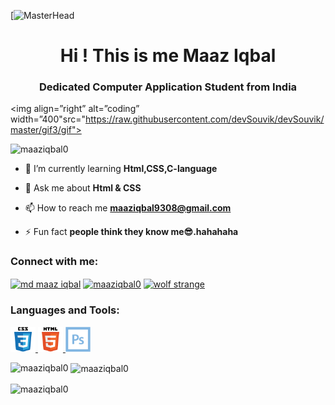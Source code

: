 [![MasterHead](https://repository-images.githubusercontent.com/588181932/e36ec678-7984-4cdd-8e4c-a3932772ff8e)
<h1 align="center">Hi ! This is me Maaz Iqbal</h1>
<h3 align="center">Dedicated Computer Application Student from India</h3>


<img align=”right” alt=”coding” width=”400"src="https://raw.githubusercontent.com/devSouvik/devSouvik/master/gif3/gif">


<p align="left"> <img src="https://komarev.com/ghpvc/?username=maaziqbal0&label=Profile%20views&color=0e75b6&style=flat" alt="maaziqbal0" /> </p>

- 🌱 I’m currently learning **Html,CSS,C-language**

- 💬 Ask me about **Html & CSS**

- 📫 How to reach me **maaziqbal9308@gmail.com**

- ⚡ Fun fact **people think they know me😎.hahahaha**

<h3 align="left">Connect with me:</h3>
<p align="left">
<a href="https://linkedin.com/in/md maaz iqbal" target="blank"><img align="center" src="https://raw.githubusercontent.com/rahuldkjain/github-profile-readme-generator/master/src/images/icons/Social/linked-in-alt.svg" alt="md maaz iqbal" height="30" width="40" /></a>
<a href="https://instagram.com/maaziqbal0" target="blank"><img align="center" src="https://raw.githubusercontent.com/rahuldkjain/github-profile-readme-generator/master/src/images/icons/Social/instagram.svg" alt="maaziqbal0" height="30" width="40" /></a>
<a href="https://www.youtube.com/c/wolf strange" target="blank"><img align="center" src="https://raw.githubusercontent.com/rahuldkjain/github-profile-readme-generator/master/src/images/icons/Social/youtube.svg" alt="wolf strange" height="30" width="40" /></a>
</p>

<h3 align="left">Languages and Tools:</h3>
<p align="left"> <a href="https://www.w3schools.com/css/" target="_blank" rel="noreferrer"> <img src="https://raw.githubusercontent.com/devicons/devicon/master/icons/css3/css3-original-wordmark.svg" alt="css3" width="40" height="40"/> </a> <a href="https://www.w3.org/html/" target="_blank" rel="noreferrer"> <img src="https://raw.githubusercontent.com/devicons/devicon/master/icons/html5/html5-original-wordmark.svg" alt="html5" width="40" height="40"/> </a> <a href="https://www.photoshop.com/en" target="_blank" rel="noreferrer"> <img src="https://raw.githubusercontent.com/devicons/devicon/master/icons/photoshop/photoshop-line.svg" alt="photoshop" width="40" height="40"/> </a> </p>

<p><img align="left" src="https://github-readme-stats.vercel.app/api/top-langs?username=maaziqbal0&show_icons=true&locale=en&layout=compact" alt="maaziqbal0" /></p>

<p>&nbsp;<img align="center" src="https://github-readme-stats.vercel.app/api?username=maaziqbal0&show_icons=true&locale=en" alt="maaziqbal0" /></p>

<p><img align="center" src="https://github-readme-streak-stats.herokuapp.com/?user=maaziqbal0&" alt="maaziqbal0" /></p>
